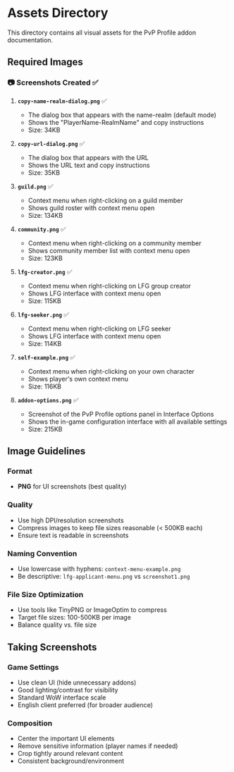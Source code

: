 # Assets Directory

This directory contains all visual assets for the PvP Profile addon documentation.

## Required Images

### 📷 Screenshots Created ✅

1. **`copy-name-realm-dialog.png`** ✅
   - The dialog box that appears with the name-realm (default mode)
   - Shows the "PlayerName-RealmName" and copy instructions
   - Size: 34KB

2. **`copy-url-dialog.png`** ✅
   - The dialog box that appears with the URL
   - Shows the URL text and copy instructions
   - Size: 35KB

3. **`guild.png`** ✅
   - Context menu when right-clicking on a guild member
   - Shows guild roster with context menu open
   - Size: 134KB

4. **`community.png`** ✅
   - Context menu when right-clicking on a community member
   - Shows community member list with context menu open
   - Size: 123KB

5. **`lfg-creator.png`** ✅
   - Context menu when right-clicking on LFG group creator
   - Shows LFG interface with context menu open
   - Size: 115KB

6. **`lfg-seeker.png`** ✅
   - Context menu when right-clicking on LFG seeker
   - Shows LFG interface with context menu open
   - Size: 114KB

7. **`self-example.png`** ✅
   - Context menu when right-clicking on your own character
   - Shows player's own context menu
   - Size: 116KB

13. **`addon-options.png`** ✅
    - Screenshot of the PvP Profile options panel in Interface Options
    - Shows the in-game configuration interface with all available settings
    - Size: 215KB

## Image Guidelines

### Format
- **PNG** for UI screenshots (best quality)

### Quality
- Use high DPI/resolution screenshots
- Compress images to keep file sizes reasonable (< 500KB each)
- Ensure text is readable in screenshots

### Naming Convention
- Use lowercase with hyphens: `context-menu-example.png`
- Be descriptive: `lfg-applicant-menu.png` vs `screenshot1.png`

### File Size Optimization
- Use tools like TinyPNG or ImageOptim to compress
- Target file sizes: 100-500KB per image
- Balance quality vs. file size

## Taking Screenshots

### Game Settings
- Use clean UI (hide unnecessary addons)
- Good lighting/contrast for visibility
- Standard WoW interface scale
- English client preferred (for broader audience)

### Composition
- Center the important UI elements
- Remove sensitive information (player names if needed)
- Crop tightly around relevant content
- Consistent background/environment
